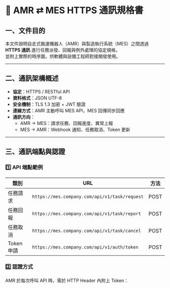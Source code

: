 # 🧭 AMR ⇄ MES HTTPS 通訊規格書

## 一、文件目的

本文件說明自走式搬運機器人（AMR）與製造執行系統（MES）之間透過 **HTTPS 通訊** 進行任務派發、回報與例外處理的協定規格，  
並附上實際的時序圖，供軟體與設備工程師對接開發使用。

---

## 二、通訊架構概述

- **協定**：HTTPS / RESTful API  
- **資料格式**：JSON UTF-8  
- **安全機制**：TLS 1.3 加密 + JWT 驗證  
- **連線方式**：AMR 主動呼叫 MES API，MES 回傳同步回應  
- **通訊方向**：
  - AMR → MES：請求任務、回報進度、異常上報  
  - MES → AMR：Webhook 通知、任務取消、Token 更新  

---

## 三、通訊端點與認證

### 1️⃣ API 端點範例
| 類別 | URL | 方法 |
|------|------|------|
| 任務請求 | `https://mes.company.com/api/v1/task/request` | POST |
| 任務回報 | `https://mes.company.com/api/v1/task/report` | POST |
| 任務取消 | `https://mes.company.com/api/v1/task/cancel` | POST |
| Token 申請 | `https://mes.company.com/api/v1/auth/token` | POST |

### 2️⃣ 認證方式
AMR 於每次呼叫 API 時，需於 HTTP Header 內附上 Token：

